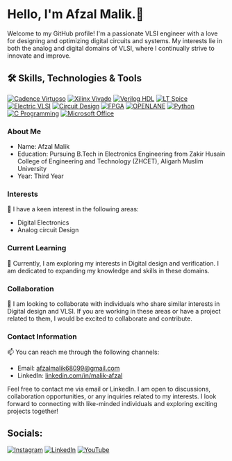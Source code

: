 # Hello, I'm Afzal Malik.👋
Welcome to my GitHub profile! I'm a passionate VLSI engineer with a love for designing and optimizing digital circuits and systems. My interests lie in both the analog and digital domains of VLSI, where I continually strive to innovate and improve.

## 🛠️ Skills, Technologies & Tools
[![Cadence Virtuoso](https://img.shields.io/badge/Cadence-Virtuoso-blue?logo=cadence)](#)
[![Xilinx Vivado](https://img.shields.io/badge/Xilinx-Vivado-blue?logo=xilinx)](#)
[![Verilog HDL](https://img.shields.io/badge/Verilog-HDL-blue?logo=verilog)](#)
[![LT Spice](https://img.shields.io/badge/LT-Spice-blue?logo=ltspice)](#)
[![Electric VLSI](https://img.shields.io/badge/Electric-VLSI-blue?logo=electric)](#)
[![Circuit Design](https://img.shields.io/badge/Circuit-Design-blue?logo=design)](#)
[![FPGA](https://img.shields.io/badge/FPGA-blue?logo=fpga)](#)
[![OPENLANE](https://img.shields.io/badge/OPENLANE-blue?logo=openlane)](#)
[![Python](https://img.shields.io/badge/Python-blue?logo=python)](#)
[![C Programming](https://img.shields.io/badge/C-Programming-blue?logo=c)](#)
[![Microsoft Office](https://img.shields.io/badge/Microsoft-Office-blue?logo=microsoft)](#)

### About Me
- Name: Afzal Malik
- Education: Pursuing B.Tech in Electronics Engineering from Zakir Husain College of Engineering and Technology (ZHCET), Aligarh Muslim University
- Year: Third Year

### Interests
👀 I have a keen interest in the following areas:
- Digital Electronics
- Analog circuit Design

### Current Learning
🌱 Currently, I am exploring my interests in Digital design and verification. I am dedicated to expanding my knowledge and skills in these domains.

### Collaboration
💞️ I am looking to collaborate with individuals who share similar interests in Digital design and VLSI. If you are working in these areas or have a project related to them, I would be excited to collaborate and contribute.

### Contact Information
📫 You can reach me through the following channels:
- Email: afzalmalik68099@gmail.com
- LinkedIn: [linkedin.com/in/malik-afzal](www.linkedin.com/in/malik-afzal)

Feel free to contact me via email or LinkedIn. I am open to discussions, collaboration opportunities, or any inquiries related to my interests. I look forward to connecting with like-minded individuals and exploring exciting projects together!

## Socials:
[![Instagram](https://img.shields.io/badge/Instagram-%23E4405F.svg?logo=Instagram&logoColor=white)](https://instagram.com/affzzll) [![LinkedIn](https://img.shields.io/badge/LinkedIn-%230077B5.svg?logo=linkedin&logoColor=white)](https://linkedin.com/in/malik-afzal) [![YouTube](https://img.shields.io/badge/YouTube-%23FF0000.svg?logo=YouTube&logoColor=white)](https://youtube.com/@https://youtube.com/@MidnightEngineer) 

